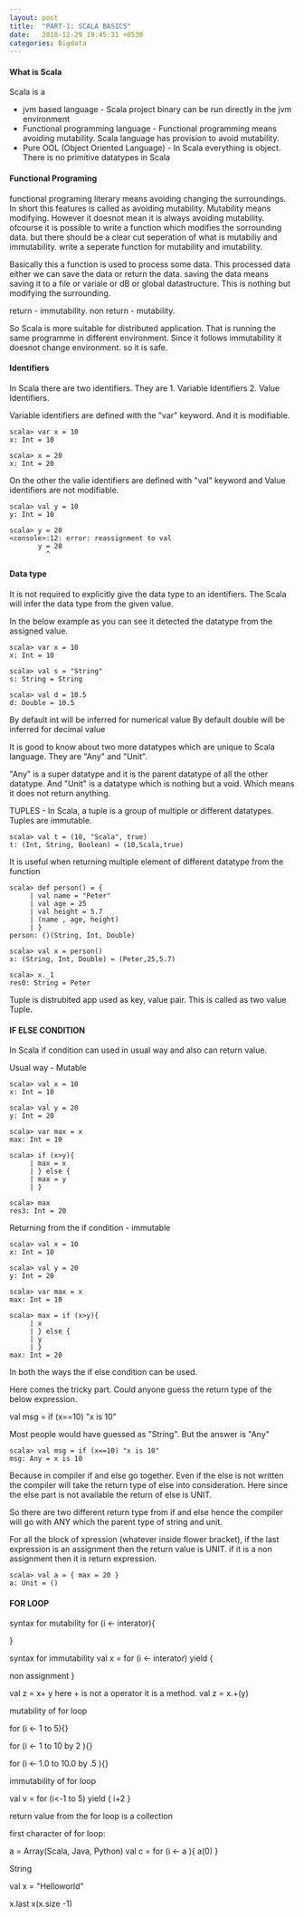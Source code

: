 ```yaml
---
layout: post
title:  "PART-1: SCALA BASICS"
date:   2018-12-29 19:45:31 +0530
categories: Bigdata
---
```


#### What is Scala
Scala is a 
- jvm based language - Scala project binary can be run directly in the jvm environment
- Functional programming language - Functional programming means avoiding mutability. Scala 	language has provision to avoid mutability.
- Pure OOL (Object Oriented Language) - In Scala everything is object. There is no primitive datatypes in Scala

#### Functional Programing

functional programing literary means avoiding changing the surroundings.
In short this features is called as avoiding mutability.
Mutability means modifying.
However it doesnot mean it is always avoiding mutability. ofcourse it is possible to write a function 
which modifies the sorrounding data. but there should be a clear cut seperation of what is mutabiliy and immutability.
write a seperate function for mutability and imutability.

Basically this a function is used to process some data. This processed data either we can save
the data or return the data.
saving the data means saving it to a file or variale or dB or global datastructure. This is nothing but modifying 
the surrounding.

return - immutability.
non return - mutability.

So Scala is more suitable for distributed application. That is running the same programme in different environment. Since it follows immutability it doesnot change environment. so it is safe.

#### Identifiers

In Scala there are two identifiers. 
They are 
	1. Variable Identifiers
	2. Value Identifiers. 
	
Variable identifiers are defined with the "var" keyword. And it is modifiable.
```
scala> var x = 10
x: Int = 10

scala> x = 20
x: Int = 20

```
On the other the valie identifiers are defined with "val" keyword and 
Value identifiers are not modifiable. 

```
scala> val y = 10
y: Int = 10

scala> y = 20
<console>:12: error: reassignment to val
       y = 20
         ^
```

#### Data type

It is not required to explicitly give the data type to an identifiers. The Scala will infer the data type
from the given value.

In the below example as you can see it detected the datatype from the assigned value.

```
scala> var x = 10
x: Int = 10

scala> val s = "String"
s: String = String

scala> val d = 10.5
d: Double = 10.5

```
By default int will be inferred for numerical value
By default double will be inferred for decimal value

It is good to know about two more datatypes which are unique to Scala language.
They are "Any" and "Unit".

"Any" is a super datatype and it is the parent datatype of all the other datatype.
And "Unit" is a datatype which is nothing but a void. Which means it does not return anything.

TUPLES - In Scala, a tuple is a group of multiple or different datatypes. Tuples are immutable.

```
scala> val t = (10, "Scala", true)
t: (Int, String, Boolean) = (10,Scala,true)
```

It is useful when returning multiple element of different datatype from the function
```
scala> def person() = {
     | val name = "Peter"
     | val age = 25
     | val height = 5.7
     | (name , age, height)
     | }
person: ()(String, Int, Double)

scala> val x = person()
x: (String, Int, Double) = (Peter,25,5.7)

scala> x._1
res0: String = Peter

```

Tuple is distrubited app used as key, value pair. This is called as two value Tuple.


#### IF ELSE CONDITION

In Scala if condition can used in usual way and also can return value.

Usual way - Mutable
```
scala> val x = 10
x: Int = 10

scala> val y = 20
y: Int = 20

scala> var max = x
max: Int = 10

scala> if (x>y){
     | max = x
     | } else {
     | max = y
     | }

scala> max
res3: Int = 20

```

Returning from the if condition - immutable

```
scala> val x = 10
x: Int = 10

scala> val y = 20
y: Int = 20

scala> var max = x
max: Int = 10

scala> max = if (x>y){
     | x
     | } else {
     | y
     | }
max: Int = 20

```

In both the ways the if else condition can be used.

Here comes the tricky part. Could anyone guess the return type of the below expression.

val msg = if (x==10) "x is 10"

Most people would have guessed as "String". But the answer is "Any"

```
scala> val msg = if (x==10) "x is 10"
msg: Any = x is 10
```
Because in compiler if and else go together. 
Even if the else is not written the compiler will take the return type of else into consideration.
Here since the else part is not available the return of else is UNIT.

So there are two different return type from if and else hence the compiler will go with ANY which the parent type of
string and unit.

For all the block of xpression (whatever inside flower bracket), if the last expression is an assignment 
then the return value is UNIT.
if it is a non assignment then it is return expression.

```
scala> val a = { max = 20 }
a: Unit = ()

```

#### FOR LOOP

syntax for mutability
for (i <- interator){

}

syntax for immutability
val x = for (i <- interator) yield {

non assignment
}


val z = x+ y
here + is not a operator it is a method.
val z = x.+(y)

mutability of for loop

for (i <- 1 to 5){}

for (i <- 1 to 10 by 2 ){}

for (i <- 1.0 to 10.0 by .5 ){}

immutability of for loop

val v = for (i<-1 to 5) yield {
	i+2
}

return value from the for loop is a collection

first character of for loop:

a = Array(Scala, Java, Python)
val c = for (i <- a ){
			a(0)
			}


String

val x = "Helloworld"

x.last
x(x.size -1)



